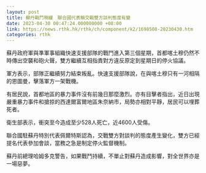 ```yaml
---
layout: post
title: 蘇丹戰鬥稍緩　聯合國代表稱交戰雙方談判態度有變
date: 2023-04-30 00:47:24.000000000 +08:00
link: https://news.rthk.hk/rthk/ch/component/k2/1698508-20230430.htm
categories: rthk
---
```


蘇丹政府軍與準軍事組織快速支援部隊的戰鬥進入第三個星期，首都喀土穆仍然不時傳出空襲和砲火聲，雙方繼續互相指責對方違反原定到星期日的停火協議。

軍方表示，部隊正繼續努力結束叛亂。快速支援部隊說，在與喀土穆只有一河相隔的恩圖曼，擊落軍方一架戰機。

有居民說，首都地區的暴力事件沒有前幾日那麼激烈。亦有目擊者指出，近日出現嚴重暴力事件和搶掠的西達爾富爾地區朱奈納市，局勢亦相對平靜，居民可以埋葬死者。

衛生部表示，衝突至今造成至少528人死亡，近4600人受傷。

聯合國駐蘇丹特別代表佩爾特斯認為，交戰雙方對談判的態度產生變化，雙方已經提名代表參加會談，當務之急是制定停火監督機制。

蘇丹前總理哈姆多克警告，如果戰鬥持續，不單止對蘇丹造成影響，對全世界亦是一場惡夢。
